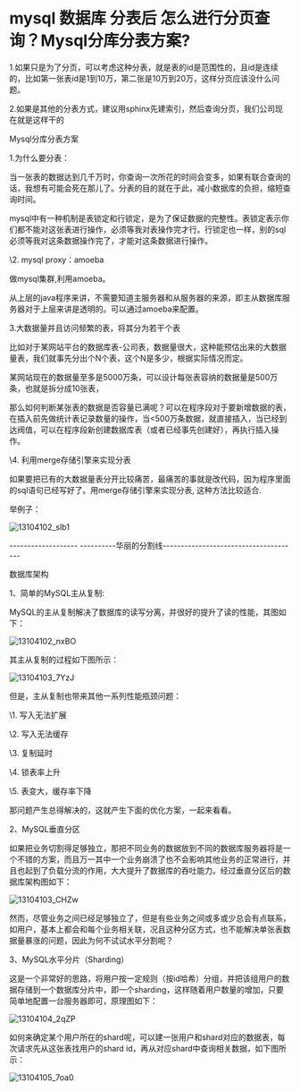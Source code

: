 # mysql 数据库 分表后 怎么进行分页查询？Mysql分库分表方案?



1.如果只是为了分页，可以考虑这种分表，就是表的id是范围性的，且id是连续的，比如第一张表id是1到10万，第二张是10万到20万，这样分页应该没什么问题。



2.如果是其他的分表方式，建议用sphinx先建索引，然后查询分页，我们公司现在就是这样干的



Mysql分库分表方案

1.为什么要分表：

当一张表的数据达到几千万时，你查询一次所花的时间会变多，如果有联合查询的话，我想有可能会死在那儿了。分表的目的就在于此，减小数据库的负担，缩短查询时间。

mysql中有一种机制是表锁定和行锁定，是为了保证数据的完整性。表锁定表示你们都不能对这张表进行操作，必须等我对表操作完才行。行锁定也一样，别的sql必须等我对这条数据操作完了，才能对这条数据进行操作。

\2. mysql proxy：amoeba

做mysql集群,利用amoeba。

从上层的java程序来讲，不需要知道主服务器和从服务器的来源，即主从数据库服务器对于上层来讲是透明的。可以通过amoeba来配置。

 3.大数据量并且访问频繁的表，将其分为若干个表

比如对于某网站平台的数据库表-公司表，数据量很大，这种能预估出来的大数据量表，我们就事先分出个N个表，这个N是多少，根据实际情况而定。

   某网站现在的数据量至多是5000万条，可以设计每张表容纳的数据量是500万条，也就是拆分成10张表，

那么如何判断某张表的数据是否容量已满呢？可以在程序段对于要新增数据的表，在插入前先做统计表记录数量的操作，当<500万条数据，就直接插入，当已经到达阀值，可以在程序段新创建数据库表（或者已经事先创建好），再执行插入操作。

 \4. 利用merge存储引擎来实现分表

如果要把已有的大数据量表分开比较痛苦，最痛苦的事就是改代码，因为程序里面的sql语句已经写好了。用merge存储引擎来实现分表, 这种方法比较适合.

举例子：

![13104102_slb1](Study/复习/700道面试题/02-BAT面试题汇总及详解(进大厂必看)/BAT面试题汇总及详解(进大厂必看)_子文档/mysql数据库分表后怎么进行分页查询.assets/13104102_slb1.jpg)

 ------------------- ----------华丽的分割线--------------------------------------

 数据库架构

1、简单的MySQL主从复制:

MySQL的主从复制解决了数据库的读写分离，并很好的提升了读的性能，其图如下：

![13104102_nxBO](Study/复习/700道面试题/02-BAT面试题汇总及详解(进大厂必看)/BAT面试题汇总及详解(进大厂必看)_子文档/mysql数据库分表后怎么进行分页查询.assets/13104102_nxBO.jpg)

其主从复制的过程如下图所示：

![13104103_7YzJ](Study/复习/700道面试题/02-BAT面试题汇总及详解(进大厂必看)/BAT面试题汇总及详解(进大厂必看)_子文档/mysql数据库分表后怎么进行分页查询.assets/13104103_7YzJ.jpg)

但是，主从复制也带来其他一系列性能瓶颈问题：

\1. 写入无法扩展

\2. 写入无法缓存

\3. 复制延时

\4. 锁表率上升

\5. 表变大，缓存率下降

那问题产生总得解决的，这就产生下面的优化方案，一起来看看。

2、MySQL垂直分区

  如果把业务切割得足够独立，那把不同业务的数据放到不同的数据库服务器将是一个不错的方案，而且万一其中一个业务崩溃了也不会影响其他业务的正常进行，并且也起到了负载分流的作用，大大提升了数据库的吞吐能力。经过垂直分区后的数据库架构图如下：

![13104103_CHZw](Study/复习/700道面试题/02-BAT面试题汇总及详解(进大厂必看)/BAT面试题汇总及详解(进大厂必看)_子文档/mysql数据库分表后怎么进行分页查询.assets/13104103_CHZw.jpg)

然而，尽管业务之间已经足够独立了，但是有些业务之间或多或少总会有点联系，如用户，基本上都会和每个业务相关联，况且这种分区方式，也不能解决单张表数据量暴涨的问题，因此为何不试试水平分割呢？

3、MySQL水平分片（Sharding）

这是一个非常好的思路，将用户按一定规则（按id哈希）分组，并把该组用户的数据存储到一个数据库分片中，即一个sharding，这样随着用户数量的增加，只要简单地配置一台服务器即可，原理图如下：

![13104104_2qZP](Study/复习/700道面试题/02-BAT面试题汇总及详解(进大厂必看)/BAT面试题汇总及详解(进大厂必看)_子文档/mysql数据库分表后怎么进行分页查询.assets/13104104_2qZP.jpg)

如何来确定某个用户所在的shard呢，可以建一张用户和shard对应的数据表，每次请求先从这张表找用户的shard id，再从对应shard中查询相关数据，如下图所示：

![13104105_7oa0](Study/复习/700道面试题/02-BAT面试题汇总及详解(进大厂必看)/BAT面试题汇总及详解(进大厂必看)_子文档/mysql数据库分表后怎么进行分页查询.assets/13104105_7oa0.jpg)